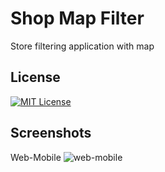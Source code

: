 
# Shop Map Filter

Store filtering application with map

## License

[![MIT License](https://img.shields.io/badge/License-MIT-green.svg)](https://choosealicense.com/licenses/mit/)  
## Screenshots

Web-Mobile
![web-mobile](https://i.ibb.co/jrKxDYT/indir.png)
